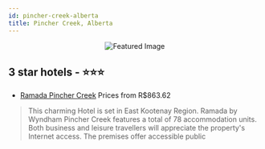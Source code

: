 ```yaml
---
id: pincher-creek-alberta
title: Pincher Creek, Alberta
---
```


<center><img src="https://i.travelapi.com/hotels/2000000/1860000/1853200/1853151/a36a0343_z.jpg" alt="Featured Image" /></center>


##  3 star hotels - ⭐️⭐️⭐️

-    [Ramada Pincher Creek](https://us.hurb.com/hotels/pincher-creek/ramada-pincher-creek-JNP-JP708461?cmp=18055) Prices from R$863.62
   > This charming Hotel is set in East Kootenay Region. Ramada by Wyndham Pincher Creek features a total of 78 accommodation units. Both business and leisure travellers will appreciate the property&apos;s Internet access. The premises offer accessible public 
